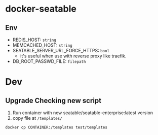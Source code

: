 # docker-seatable

## Env

- REDIS_HOST: `string`
- MEMCACHED_HOST: `string`
- SEATABLE_SERVER_URL_FORCE_HTTPS: `bool` 
    - it's useful when use with reverse proxy like traefik.
- DB_ROOT_PASSWD_FILE: `filepath`




# Dev

## Upgrade Checking new script
1. Run container with new seatable/seatable-enterprise:latest version
2. copy file at `/templates/`
```
docker cp CONTAINER:/templates test/templates
```
